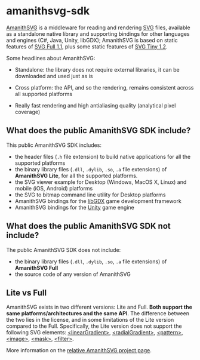 # amanithsvg-sdk

[AmanithSVG](http://www.amanithsvg.com) is a middleware for reading and rendering [SVG](https://it.wikipedia.org/wiki/Scalable_Vector_Graphics) files, available as a standalone 
native library and supporting bindings for other languages and engines (C#, Java, Unity, libGDX); AmanithSVG is based on static features of [SVG Full 
1.1](https://www.w3.org/TR/SVG/), plus some static features of [SVG Tiny 1.2](https://www.w3.org/TR/SVGTiny12/).

Some headlines about AmanithSVG:

 * Standalone: the library does not require external libraries, it can be downloaded and used just as is

 * Cross platform: the API, and so the rendering, remains consistent across all supported platforms

 * Really fast rendering and high antialiasing quality (analytical pixel coverage)

## What does the public AmanithSVG SDK include?

This public AmanithSVG SDK includes:

 * the header files (`.h` file extension) to build native applications for all the supported platforms
 * the binary library files (`.dll`, `.dylib`, `.so`, `.a` file extensions) of **AmanithSVG Lite**, for all the supported platforms.
 * the SVG viewer example for Desktop (Windows, MacOS X, Linux) and mobile (iOS, Android) platforms
 * the SVG to bitmap command line utility for Desktop platforms
 * AmanithSVG bindings for the [libGDX](http://libgdx.com) game development framework
 * AmanithSVG bindings for the [Unity](http://unity3d.com/) game engine

## What does the public AmanithSVG SDK not include?

The public AmanithSVG SDK does not include:

 * the binary library files (`.dll`, `.dylib`, `.so`, `.a` file extensions) of **AmanithSVG Full**
 * the source code of any version of AmanithSVG

## Lite vs Full

AmanithSVG exists in two different versions: Lite and Full. **Both support the same platforms/architectures and the same API**. The difference between the two lies in the license, and in some limitations of the Lite version compared to the Full. Specifically, the Lite version does not support the following SVG elements: [\<linearGradient\>](https://www.w3.org/TR/SVG11/pservers.html#LinearGradients), [\<radialGradient\>](https://www.w3.org/TR/SVG11/pservers.html#RadialGradients), [\<pattern\>](https://www.w3.org/TR/SVG11/pservers.html#Patterns), [\<image\>](https://www.w3.org/TR/SVG11/struct.html#ImageElement), [\<mask\>](https://www.w3.org/TR/SVG11/masking.html#Masking), [\<filter\>](https://www.w3.org/TR/SVG11/filters.html).

More information on the [relative AmanithSVG project page](https://www.amanithsvg.com/docs/desc/004-licensing.html).
